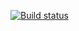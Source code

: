 [![Build status](https://ci.appveyor.com/api/projects/status/xgijvj5lteb6oufr?svg=true)](https://ci.appveyor.com/project/Solomatin2006/web-selenium)
